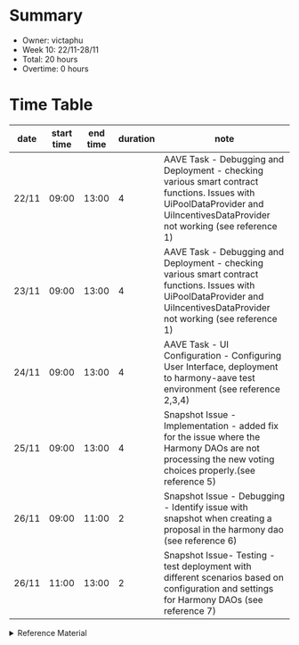 # Summary
* Owner: victaphu
* Week 10: 22/11-28/11
* Total: 20 hours
* Overtime: 0 hours

# Time Table
| date  | start time  | end time | duration  |  note |
|---|---|---|---|---|
| 22/11 | 09:00 | 13:00 | 4 | AAVE Task - Debugging and Deployment - checking various smart contract functions. Issues with UiPoolDataProvider and UiIncentivesDataProvider not working (see reference 1) |
| 23/11 | 09:00 | 13:00 | 4 | AAVE Task - Debugging and Deployment - checking various smart contract functions. Issues with UiPoolDataProvider and UiIncentivesDataProvider not working (see reference 1) |
| 24/11 | 09:00 | 13:00 | 4 | AAVE Task - UI Configuration - Configuring User Interface, deployment to harmony-aave test environment  (see reference 2,3,4) |
| 25/11 | 09:00 | 13:00 | 4 | Snapshot Issue - Implementation - added fix for the issue where the Harmony DAOs are not processing the new voting choices properly.(see reference 5) |  
| 26/11 | 09:00 | 11:00 | 2 | Snapshot Issue - Debugging - Identify issue with snapshot when creating a proposal in the harmony dao (see reference 6) |
| 26/11 | 11:00 | 13:00 | 2 | Snapshot Issue- Testing - test deployment with different scenarios based on configuration and settings for Harmony DAOs (see reference 7) |



<details>
  <summary>Reference Material </summary>
  
  1. [AAVE Task - Debugging and Deployment](https://github.com/victaphu/protocol-v2)
  2. [AAVE Task - UI Configuration](https://harmony-aave.netlify.app)
  3. [AAVE Task - UI Configuration](https://github.com/victaphu/aave-ui)
  4. [AAVE Task - UI Configuration](https://github.com/victaphu/aave-utilities)
  5. [Snapshot Issue - Implementation](https://github.com/harmony-one/snapshot/pull/20)
  6. [Snapshot Issue - Debugging](https://github.com/harmony-one/snapshot/issues/19)
  7. [Snapshot Issue - Testing](https://harmony-snapshot.netlify.app/#/)
</details>
